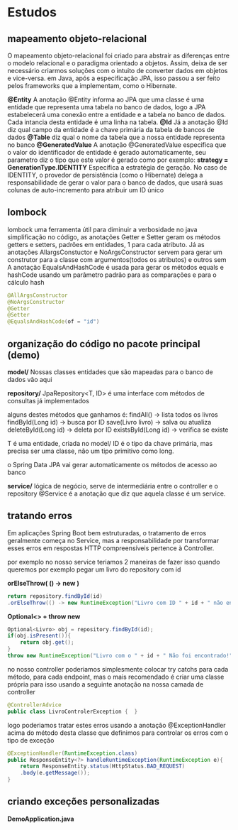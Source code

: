 # Estudos

## mapeamento objeto-relacional

O mapeamento objeto-relacional foi criado para abstrair as diferenças entre o modelo relacional e o paradigma orientado a objetos. Assim, deixa de ser necessário criarmos soluções com o intuito de converter dados em objetos e vice-versa. em Java, após a especificação JPA, isso passou a ser feito pelos frameworks que a implementam, como o Hibernate.

**@Entity**
A anotação @Entity informa ao JPA que uma classe é uma entidade que representa uma tabela no banco de dados, logo a JPA estabelecerá uma conexão entre a entidade e a tabela no banco de dados. Cada intancia desta entidade é uma linha na tabela.
**@Id**
Já a anotação @Id diz qual campo da entidade é a chave primária da tabela de bancos de dados
**@Table**
diz qual o nome da tabela que a nossa entidade representa no banco
**@GeneratedValue**
A anotação @GeneratedValue especifica que o valor do identificador de entidade é gerado automaticamente, seu parametro diz o tipo que este valor é gerado como por exemplo:
**strategy = GenerationType.IDENTITY**
Especifica a estratégia de geração. No caso de IDENTITY, o provedor de persistência (como o Hibernate) delega a responsabilidade de gerar o valor para o banco de dados, que usará suas colunas de auto-incremento para atribuir um ID único

## lombock

lombock uma ferramenta útil para diminuir a verbosidade no java
simplificação no código, as anotações Getter e Setter geram os métodos
getters e setters, padrões em entidades, 1 para cada atributo.
Já as anotações AllargsConstuctor e NoArgsConstructor servem para gerar
um construtor para a classe com argumentos(todos os atributos) e outros sem
A anotação EqualsAndHashCode é usada para gerar os métodos equals e hashCode
usando um parâmetro padrão para as comparações e para o cálculo hash

```java
@AllArgsConstructor 
@NoArgsConstructor 
@Getter 
@Setter 
@EqualsAndHashCode(of = "id")
```

## organização do código no pacote principal (demo)

**model/**
Nossas classes entidades que são mapeadas para o banco de dados vão aqui

**repository/**
JpaRepository<T, ID> é uma interface com métodos de consultas já implementados

alguns destes métodos que ganhamos é:
findAll() → lista todos os livros
findById(Long id) → busca por ID
save(Livro livro) → salva ou atualiza
deleteById(Long id) → deleta por ID
existsById(Long id) → verifica se existe

T é uma entidade, criada no model/
ID é o tipo da chave primária, mas precisa ser uma classe, não um tipo primitivo como long.

o Spring Data JPA vai gerar automaticamente os métodos de acesso ao banco

**service/**
    lógica de negócio, serve de intermediária entre o controller e o repository
    @Service é a anotação que diz que aquela classe é um service.

## tratando erros

Em aplicações Spring Boot bem estruturadas, o tratamento de erros geralmente começa no Service, mas a responsabilidade por transformar esses erros em respostas HTTP compreensíveis pertence à Controller.

por exemplo no nosso service teriamos 2 maneiras de fazer isso quando queremos por exemplo pegar um livro do repository com id

**orElseThrow( () -> new )**
```java
return repository.findById(id)
.orElseThrow(() -> new RuntimeException("Livro com ID " + id + " não encontrado"));
```

**Optional<> + throw new**
```java
Optional<Livro> obj = repository.findById(id);
if(obj.isPresent()){
    return obj.get();
}
throw new RuntimeException("Livro com o " + id + " Não foi encontrado!");
```  

no nosso controller poderiamos simplesmente colocar try catchs para cada método, para cada endpoint, mas o mais recomendado é criar uma classe própria para isso usando a seguinte anotação na nossa camada de controller

```java
@ControllerAdvice
public class LivroControlerException {  }
```

logo poderiamos tratar estes erros usando a anotação @ExceptionHandler acima do método desta classe que definimos para controlar os erros com o tipo de exceção

```java
@ExceptionHandler(RuntimeException.class)
public ResponseEntity<?> handleRuntimeException(RuntimeException e){
    return ResponseEntity.status(HttpStatus.BAD_REQUEST)
    .body(e.getMessage());
}
```

## criando exceções personalizadas

**DemoApplication.java**

